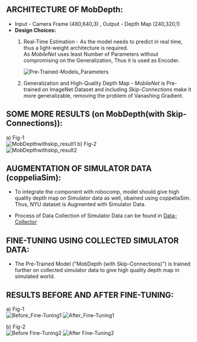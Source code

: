 ## ARCHITECTURE OF MobDepth:
* Input - Camera Frame (480,640,3) , Output - Depth Map (240,320,1)
* **Design Choices:** <br />
  1. Real-Time Estimation - As the model needs to predict in real time, thus a light-weight architecture is required. <br />
     As *MobileNet* uses least Number of Parameters without compromising on the Generalization, Thus it is used as Encoder.<br />
     
     ![Pre-Trained-Models_Parameters](https://user-images.githubusercontent.com/46538042/125079484-4e3fce80-e0e1-11eb-80b2-e2898996054f.png) <br />
  2. Generalization and High-Quality Depth Map - *MobileNet* is Pre-trained on ImageNet Dataset and including *Skip-Connections* make it more generalizable, removing the problem of Vanashing Gradient.  
## SOME MORE RESULTS (on MobDepth(with Skip-Connections)):
a) Fig-1 <br />
![MobDepthwithskip_result1](https://user-images.githubusercontent.com/46538042/125090541-1179d480-e0ed-11eb-9f7c-ac104e6f716a.png)
b) Fig-2 <br />
![MobDepthwithskip_result2](https://user-images.githubusercontent.com/46538042/125090613-26eefe80-e0ed-11eb-98f3-0959d9a43dad.png)

## AUGMENTATION OF SIMULATOR DATA (coppeliaSim):
* To integrate the component with robocomp, model should give high quality depth map on Simulator data as well, obained using coppeliaSim. Thus, NYU dataset is Augmented with Simulator Data.

* Process of Data Collection of Simulator Data can be found in [Data-Collector](https://github.com/robocomp/grasping/tree/master/data-collector)

## FINE-TUNING USING COLLECTED SIMULATOR DATA:
* The Pre-Trained Model ("MobDepth (with Skip-Connections)") is trained further on collected simulator data to give high quality depth map in simulated world.

## RESULTS BEFORE AND AFTER FINE-TUNING:
a) Fig-1 <br />
![Before_Fine-Tuning1](https://user-images.githubusercontent.com/46538042/125087934-92839c80-e0ea-11eb-9aa6-8469804482d7.png)
![After_Fine-Tuning1](https://user-images.githubusercontent.com/46538042/125087929-90b9d900-e0ea-11eb-8f46-6e4a276785c2.png)

b) Fig-2 <br />
![Before Fine-Tuning2](https://user-images.githubusercontent.com/46538042/125088053-afb86b00-e0ea-11eb-9613-407b64aa1a5f.png)
![After Fine-Tuning2](https://user-images.githubusercontent.com/46538042/125088045-adeea780-e0ea-11eb-9b9c-3e58aa109fee.png)


     

